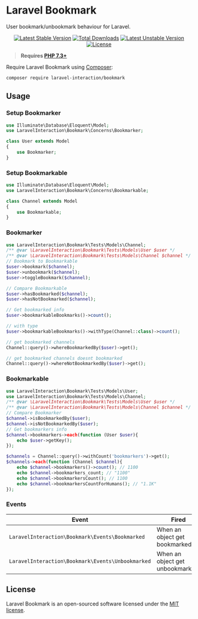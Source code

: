# Laravel Bookmark

User bookmark/unbookmark behaviour for Laravel.

<p align="center">
<a href="https://packagist.org/packages/laravel-interaction/bookmark"><img src="https://poser.pugx.org/laravel-interaction/bookmark/v/stable.svg" alt="Latest Stable Version"></a>
<a href="https://packagist.org/packages/laravel-interaction/bookmark"><img src="https://poser.pugx.org/laravel-interaction/bookmark/downloads" alt="Total Downloads"></a>
<a href="https://packagist.org/packages/laravel-interaction/bookmark"><img src="https://poser.pugx.org/laravel-interaction/bookmark/v/unstable.svg" alt="Latest Unstable Version"></a>
<a href="https://packagist.org/packages/laravel-interaction/bookmark"><img src="https://poser.pugx.org/laravel-interaction/bookmark/license" alt="License"></a>
</p>

> **Requires [PHP 7.3+](https://php.net/releases/)**

Require Laravel Bookmark using [Composer](https://getcomposer.org):

```bash
composer require laravel-interaction/bookmark
```

## Usage

### Setup Bookmarker

```php
use Illuminate\Database\Eloquent\Model;
use LaravelInteraction\Bookmark\Concerns\Bookmarker;

class User extends Model
{
    use Bookmarker;
}
```

### Setup Bookmarkable

```php
use Illuminate\Database\Eloquent\Model;
use LaravelInteraction\Bookmark\Concerns\Bookmarkable;

class Channel extends Model
{
    use Bookmarkable;
}
```

### Bookmarker

```php
use LaravelInteraction\Bookmark\Tests\Models\Channel;
/** @var \LaravelInteraction\Bookmark\Tests\Models\User $user */
/** @var \LaravelInteraction\Bookmark\Tests\Models\Channel $channel */
// Bookmark to Bookmarkable
$user->bookmark($channel);
$user->unbookmark($channel);
$user->toggleBookmark($channel);

// Compare Bookmarkable
$user->hasBookmarked($channel);
$user->hasNotBookmarked($channel);

// Get bookmarked info
$user->bookmarkableBookmarks()->count(); 

// with type
$user->bookmarkableBookmarks()->withType(Channel::class)->count(); 

// get bookmarked channels
Channel::query()->whereBookmarkedBy($user)->get();

// get bookmarked channels doesnt bookmarked
Channel::query()->whereNotBookmarkedBy($user)->get();
```

### Bookmarkable

```php
use LaravelInteraction\Bookmark\Tests\Models\User;
use LaravelInteraction\Bookmark\Tests\Models\Channel;
/** @var \LaravelInteraction\Bookmark\Tests\Models\User $user */
/** @var \LaravelInteraction\Bookmark\Tests\Models\Channel $channel */
// Compare Bookmarker
$channel->isBookmarkedBy($user); 
$channel->isNotBookmarkedBy($user);
// Get bookmarkers info
$channel->bookmarkers->each(function (User $user){
    echo $user->getKey();
});

$channels = Channel::query()->withCount('bookmarkers')->get();
$channels->each(function (Channel $channel){
    echo $channel->bookmarkers()->count(); // 1100
    echo $channel->bookmarkers_count; // "1100"
    echo $channel->bookmarkersCount(); // 1100
    echo $channel->bookmarkersCountForHumans(); // "1.1K"
});
```

### Events

| Event | Fired |
| --- | --- |
| `LaravelInteraction\Bookmark\Events\Bookmarked` | When an object get bookmarked. |
| `LaravelInteraction\Bookmark\Events\Unbookmarked` | When an object get unbookmarked. |

## License

Laravel Bookmark is an open-sourced software licensed under the [MIT license](LICENSE).
